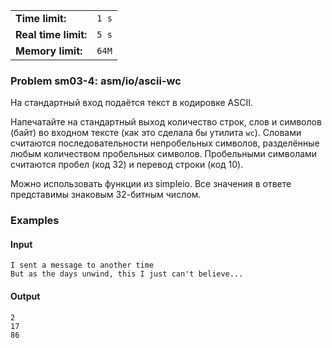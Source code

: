 |                      |       |
|----------------------|-------|
| **Time limit:**      | `1 s` |
| **Real time limit:** | `5 s` |
| **Memory limit:**    | `64M` |


### Problem sm03-4: asm/io/ascii-wc

На стандартный вход подаётся текст в кодировке ASCII.

Напечатайте на стандартный выход количество строк, слов и символов (байт) во входном тексте (как это
сделала бы утилита `wc`). Словами считаются последовательности непробельных символов, разделённые
любым количеством пробельных символов. Пробельными символами считаются пробел (код 32) и перевод
строки (код 10).

Можно использовать функции из simpleio. Все значения в ответе представимы знаковым 32-битным числом.

### Examples

#### Input

    
    
    I sent a message to another time
    But as the days unwind, this I just can't believe...

#### Output

    
    
    2
    17
    86

